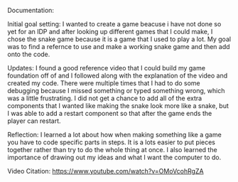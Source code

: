Documentation:

Initial goal setting: I wanted to create a game beacuse i have not done so yet for an IDP and after looking up different games that I could make, I chose the snake game because it is a game that I used to play a lot. My goal was to find a refernce to use and make a working snake game and then add onto the code.  

Updates: I found a good reference video that I could build my game foundation off of and I followed along with the explanation of the video and created my code. There were multiple times that I had to do some debugging because I missed something or typed something wrong, which was a little frustrating. I did not get a chance to add all of the extra components that I wanted like making the snake look more like a snake, but I was able to add a restart component so that after the game ends the player can restart.  

Reflection: I learned a lot about how when making something like a game you have to code specific parts in steps. It is a lots easier to put pieces together rather than try to do the whole thing at once. I also learned the importance of drawing out my ideas and what I want the computer to do. 


Video Citation: https://www.youtube.com/watch?v=OMoVcohRgZA 